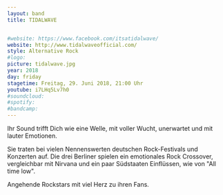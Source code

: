 ```yaml
---
layout: band
title: TIDALWAVE


#website: https://www.facebook.com/itsatidalwave/
website: http://www.tidalwaveofficial.com/
style: Alternative Rock
#logo:
picture: tidalwave.jpg
year: 2018
day: friday
stagetime: Freitag, 29. Juni 2018, 21:00 Uhr
youtube: i7LHq5Lv7h0
#soundcloud:
#spotify:
#bandcamp:
---
```


Ihr Sound trifft Dich wie eine Welle, mit voller Wucht, unerwartet und mit
lauter Emotionen.

Sie traten bei vielen Nennenswerten deutschen Rock-Festivals und Konzerten
auf. Die drei Berliner spielen ein emotionales Rock Crossover, vergleichbar
mit Nirvana und ein paar Südstaaten Einflüssen, wie von "All time low".

Angehende Rockstars mit viel Herz zu ihren Fans.
